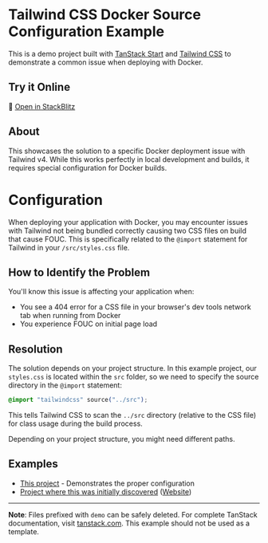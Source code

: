 # Tailwind CSS Docker Source Configuration Example

This is a demo project built with [TanStack Start](https://tanstack.com/start) and [Tailwind CSS](https://tailwindcss.com/) to demonstrate a common issue when deploying with Docker.

## Try it Online

🚀 [Open in StackBlitz](https://stackblitz.com/github/tommerty/tailwind-source-example)


## About

This showcases the solution to a specific Docker deployment issue with Tailwind v4. While this works perfectly in local development and builds, it requires special configuration for Docker builds.

# Configuration

When deploying your application with Docker, you may encounter issues with Tailwind not being bundled correctly causing two CSS files on build that cause FOUC. This is specifically related to the `@import` statement for Tailwind in your `/src/styles.css` file.

## How to Identify the Problem

You'll know this issue is affecting your application when:

- You see a 404 error for a CSS file in your browser's dev tools network tab when running from Docker
- You experience FOUC on initial page load

## Resolution

The solution depends on your project structure. In this example project, our `styles.css` is located within the `src` folder, so we need to specify the source directory in the `@import` statement:

```css
@import "tailwindcss" source("../src");
```

This tells Tailwind CSS to scan the `../src` directory (relative to the CSS file) for class usage during the build process.

Depending on your project structure, you might need different paths.

## Examples

- [This project](https://github.com/tommerty/tailwind-source-example) - Demonstrates the proper configuration
- [Project where this was initially discovered](https://github.com/dorasto/ui) ([Website](https://ui.doras.to))

---

**Note**: Files prefixed with `demo` can be safely deleted. For complete TanStack documentation, visit [tanstack.com](https://tanstack.com). This example should not be used as a template.
